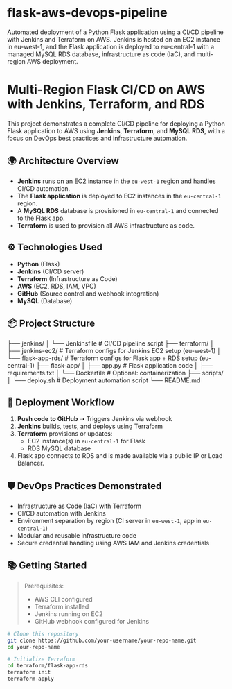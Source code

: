 # flask-aws-devops-pipeline
Automated deployment of a Python Flask application using a CI/CD pipeline with Jenkins and Terraform on AWS. Jenkins is hosted on an EC2 instance in eu-west-1, and the Flask application is deployed to eu-central-1 with a managed MySQL RDS database, infrastructure as code (IaC), and multi-region AWS deployment.

# Multi-Region Flask CI/CD on AWS with Jenkins, Terraform, and RDS

This project demonstrates a complete CI/CD pipeline for deploying a Python Flask application to AWS using **Jenkins**, **Terraform**, and **MySQL RDS**, with a focus on DevOps best practices and infrastructure automation.

## 🌍 Architecture Overview

- **Jenkins** runs on an EC2 instance in the `eu-west-1` region and handles CI/CD automation.
- The **Flask application** is deployed to EC2 instances in the `eu-central-1` region.
- A **MySQL RDS** database is provisioned in `eu-central-1` and connected to the Flask app.
- **Terraform** is used to provision all AWS infrastructure as code.

## ⚙️ Technologies Used

- **Python** (Flask)
- **Jenkins** (CI/CD server)
- **Terraform** (Infrastructure as Code)
- **AWS** (EC2, RDS, IAM, VPC)
- **GitHub** (Source control and webhook integration)
- **MySQL** (Database)

## 📦 Project Structure
├── jenkins/
│ └── Jenkinsfile # CI/CD pipeline script
├── terraform/
│ ├── jenkins-ec2/ # Terraform configs for Jenkins EC2 setup (eu-west-1)
│ └── flask-app-rds/ # Terraform configs for Flask app + RDS setup (eu-central-1)
├── flask-app/
│ ├── app.py # Flask application code
│ ├── requirements.txt
│ └── Dockerfile # Optional: containerization
├── scripts/
│ └── deploy.sh # Deployment automation script
└── README.md


## 🚀 Deployment Workflow

1. **Push code to GitHub** ➝ Triggers Jenkins via webhook
2. **Jenkins** builds, tests, and deploys using Terraform
3. **Terraform** provisions or updates:
   - EC2 instance(s) in `eu-central-1` for Flask
   - RDS MySQL database
4. Flask app connects to RDS and is made available via a public IP or Load Balancer.

## 🛡️ DevOps Practices Demonstrated

- Infrastructure as Code (IaC) with Terraform
- CI/CD automation with Jenkins
- Environment separation by region (CI server in `eu-west-1`, app in `eu-central-1`)
- Modular and reusable infrastructure code
- Secure credential handling using AWS IAM and Jenkins credentials

## 📚 Getting Started

> Prerequisites:
> - AWS CLI configured
> - Terraform installed
> - Jenkins running on EC2
> - GitHub webhook configured for Jenkins

```bash
# Clone this repository
git clone https://github.com/your-username/your-repo-name.git
cd your-repo-name

# Initialize Terraform
cd terraform/flask-app-rds
terraform init
terraform apply



